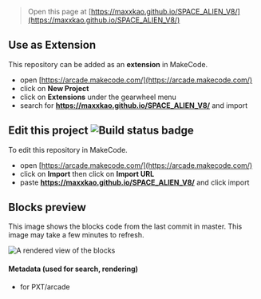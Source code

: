 


> Open this page at [https://maxxkao.github.io/SPACE_ALIEN_V8/](https://maxxkao.github.io/SPACE_ALIEN_V8/)

## Use as Extension

This repository can be added as an **extension** in MakeCode.

* open [https://arcade.makecode.com/](https://arcade.makecode.com/)
* click on **New Project**
* click on **Extensions** under the gearwheel menu
* search for **https://maxxkao.github.io/SPACE_ALIEN_V8/** and import

## Edit this project ![Build status badge](https://maxxkao.github.io/SPACE_ALIEN_V8/workflows/MakeCode/badge.svg)

To edit this repository in MakeCode.

* open [https://arcade.makecode.com/](https://arcade.makecode.com/)
* click on **Import** then click on **Import URL**
* paste **https://maxxkao.github.io/SPACE_ALIEN_V8/** and click import

## Blocks preview

This image shows the blocks code from the last commit in master.
This image may take a few minutes to refresh.

![A rendered view of the blocks](https://maxxkao.github.io/SPACE_ALIEN_V8/raw/master/.github/makecode/blocks.png)

#### Metadata (used for search, rendering)

* for PXT/arcade
<script src="https://makecode.com/gh-pages-embed.js"></script><script>makeCodeRender("{{ site.makecode.home_url }}", "{{ site.github.owner_name }}/{{ site.github.repository_name }}");</script>
